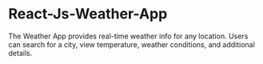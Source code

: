 # React-Js-Weather-App
The Weather App provides real-time weather info for any location. Users can search for a city, view temperature, weather conditions, and additional details.
